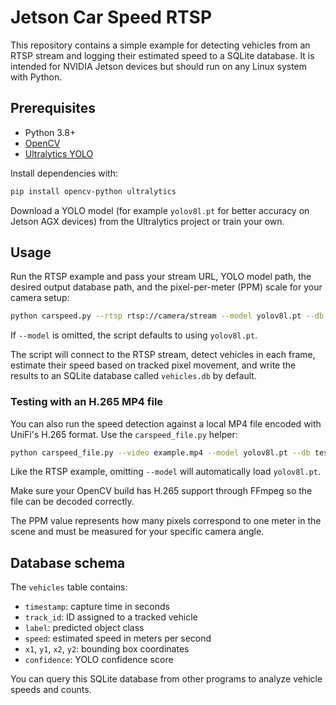 # Jetson Car Speed RTSP

This repository contains a simple example for detecting vehicles from an RTSP stream and logging their estimated speed to a SQLite database. It is intended for NVIDIA Jetson devices but should run on any Linux system with Python.

## Prerequisites

* Python 3.8+
* [OpenCV](https://pypi.org/project/opencv-python/)
* [Ultralytics YOLO](https://github.com/ultralytics/ultralytics)

Install dependencies with:

```bash
pip install opencv-python ultralytics
```

Download a YOLO model (for example `yolov8l.pt` for better accuracy on Jetson AGX devices) from the Ultralytics project or train your own.

## Usage

Run the RTSP example and pass your stream URL, YOLO model path, the desired output database path, and the pixel-per-meter (PPM) scale for your camera setup:

```bash
python carspeed.py --rtsp rtsp://camera/stream --model yolov8l.pt --db vehicles.db --ppm 20
```
If `--model` is omitted, the script defaults to using `yolov8l.pt`.

The script will connect to the RTSP stream, detect vehicles in each frame, estimate their speed based on tracked pixel movement, and write the results to an SQLite database called `vehicles.db` by default.

### Testing with an H.265 MP4 file

You can also run the speed detection against a local MP4 file encoded with UniFi's H.265 format. Use the `carspeed_file.py` helper:

```bash
python carspeed_file.py --video example.mp4 --model yolov8l.pt --db test.db --ppm 20
```
Like the RTSP example, omitting `--model` will automatically load `yolov8l.pt`.

Make sure your OpenCV build has H.265 support through FFmpeg so the file can be decoded correctly.

The PPM value represents how many pixels correspond to one meter in the scene and must be measured for your specific camera angle.

## Database schema

The `vehicles` table contains:

- `timestamp`: capture time in seconds
- `track_id`: ID assigned to a tracked vehicle
- `label`: predicted object class
- `speed`: estimated speed in meters per second
- `x1`, `y1`, `x2`, `y2`: bounding box coordinates
- `confidence`: YOLO confidence score

You can query this SQLite database from other programs to analyze vehicle speeds and counts.
